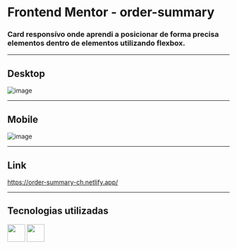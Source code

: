 # Frontend Mentor - order-summary

### Card responsívo onde aprendi a posicionar de forma precisa elementos dentro de elementos utilizando flexbox.  

<hr>

## Desktop 

![image](https://user-images.githubusercontent.com/81561554/229234347-dbbec18e-f0f7-410d-86f9-a5eb5d199bad.png)

<hr>

## Mobile

![image](https://user-images.githubusercontent.com/81561554/229234364-0a7ee38d-7e65-446f-91fc-67414d4e5d79.png)

<hr>

## Link

https://order-summary-ch.netlify.app/

<hr>

## Tecnologias utilizadas
<img  width="40px" height="40px" src="https://cdn.jsdelivr.net/gh/devicons/devicon/icons/css3/css3-original.svg" /> <img  width="40px" height="40px" src="https://cdn.jsdelivr.net/gh/devicons/devicon/icons/html5/html5-original.svg" />

            
          
